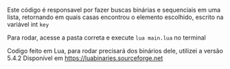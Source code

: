 Este código é responsavel por fazer buscas binárias e sequenciais em uma lista, retornando em quais casas encontrou o elemento escolhido, escrito na variável int `key`

Para rodar, acesse a pasta correta e execute `lua main.lua` no terminal

Codigo feito em Lua, para rodar precisará dos binários dele, utilizei a versão 5.4.2
Disponível em https://luabinaries.sourceforge.net